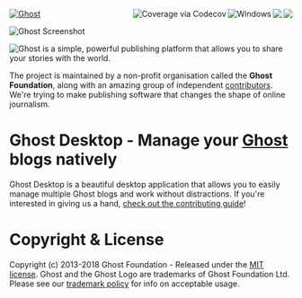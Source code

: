 <a href="https://github.com/TryGhost/Ghost"><img src="https://cloud.githubusercontent.com/assets/120485/6622822/c4c639fe-c8e7-11e4-9e64-5bec06c8b4c3.png" alt="Ghost" /></a><a href="https://travis-ci.org/TryGhost/Ghost-Desktop"><a href="https://travis-ci.org/TryGhost/Ghost-Desktop"><img align="right" src="http://badges.herokuapp.com/travis/TryGhost/Ghost-Desktop/?label=Linux&TARGET_ARCH=x64%20OS=LINUX" /></a><a href="https://travis-ci.org/TryGhost/Ghost-Desktop"><img align="right" src="http://badges.herokuapp.com/travis/TryGhost/Ghost-Desktop?label=OS%20X&TARGET_ARCH=x64%20OS=DARWIN" /></a><a href="https://ci.appveyor.com/project/felixrieseberg/ghost-desktop/branch/master"><img title="Windows" align="right" src="https://ci.appveyor.com/api/projects/status/d4n4jvhaex9s5ya4/branch/master?svg=true" /></a><a href="https://codecov.io/github/TryGhost/Ghost-Desktop?branch=master">
  <img align="right" src="https://codecov.io/github/TryGhost/Ghost-Desktop/coverage.svg?branch=master" alt="Coverage via Codecov" />
</a>

![Ghost Screenshot](https://cloud.githubusercontent.com/assets/1426799/22411167/cac77542-e655-11e6-8960-24dff4fec7e3.png)

![Ghost is a simple, powerful publishing platform that allows you to share your stories with the world.](https://cloud.githubusercontent.com/assets/120485/6626501/b2bb072c-c8ff-11e4-8e1a-2e78e68fd5c3.png)

The project is maintained by a non-profit organisation called the **Ghost Foundation**, along with an amazing group of independent [contributors](https://github.com/TryGhost/Ghost-Desktop/contributors). We're trying to make publishing software that changes the shape of online journalism.

# Ghost Desktop - Manage your [Ghost](https://github.com/TryGhost/Ghost) blogs natively
Ghost Desktop is a beautiful desktop application that allows you to easily manage multiple Ghost blogs and work without distractions. If you're interested in giving us a hand, [check out the contributing guide](https://github.com/TryGhost/Ghost-Desktop/tree/master/docs)!

# Copyright & License
Copyright (c) 2013-2018 Ghost Foundation - Released under the [MIT license](LICENSE). Ghost and the Ghost Logo are trademarks of Ghost Foundation Ltd. Please see our [trademark policy](https://ghost.org/trademark/) for info on acceptable usage.
